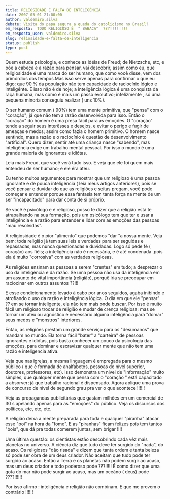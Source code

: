 ```yaml
---
title: RELIOSIDADE É FALTA DE INTELIGÊNCIA
date: 2007-05-01 21:00:00
author: valdemiro.silva
debate: Visita do papa segura a queda do catolicismo no Brasil?
em_resposta:  TODO RELIGIOSO É  " BABACA"  ???!!!!!!!!
em_resposta_user: valdemiro.silva
slug: reliosidade-e-falta-de-inteligencia
status: publish 
type: post
---
```


Quem estuda psicologia, e conhece as idéias de Freud; de Nietzsche, etc, e põe a cabeça e a razão para pensar, vai descobrir, assim como eu, que religiosidade é uma marca do ser humano, que como você disse, vem dos primórdios dos tempos.Mas isso serve apenas para confirmar o que eu digo: que 90 % da população não tem capacidade de raciocínio lógico e inteligênte. E isso não é de hoje; a inteligência lógica é uma conquista da raça humana, mas como é mais um passo evolutivo; infelizmente , só uma pequena minoria conseguiu realizar ( uns 10%).  

O ser humano comum ( 90%) tem uma mente primitiva, que "pensa" com o "coração"; já que não tem a razão desenvolvida para isso. Então o "coração" do homem é uma presa fácil para as emoções. O "coração" tende a seguir seus interêsses e desejos, e evitar o perigo e fugir de ameaças e medos; assim como fazia o homem primitivo. O homem nasce sentindo, mas a razão e o raciocínio é questão de desenvolvimento "artificial". Quero dizer, sentir até uma criança nasce "sabendo", mas inteligência exige um trabalho mental pessoal. Por isso o mundo é uma grande maioria de ignorantes e idiótas.  

Leia mais Freud, que você verá tudo isso. E veja que ele foi quem mais entendeu de ser humano; e ele éra ateu.  

Eu tenho muitos argumentos para mostrar que um religioso é uma pessoa ignorante e de pouca inteligência ( leia meus artigos anteriores), pois se você pensar e duvidar do que as religiões e seitas pregam, você pode começar e entender porque essa fantasia tem tanta força na mente de um ser "incapacitado" para dar conta de si próprio.  

Se você é psicólogo e é religioso, posso te dizer que a religião está te atrapalhando na sua formação, pois um psicólogo tem que ter e usar a inteligência e a razão para entender e lidar com as emoções das pessoas "mau resolvidas".   

A religiosidade é o pior "alimento" que podemos "dar "a nossa mente. Veja bem; toda religião já tem suas leis e verdades para ser seguidas e repassadas, mas nunca questionadas e duvidadas. Logo só pede fé ( coração) aos fiéis; a inteligência não é necessária, e é até condenada ,pois ela é muito "corrosiva" com as verdades religiosas.  

As religiões ensinam as pessoas a serem "crentes" em tudo; a desprezar o uso da inteligência e da razão. Se uma pessoa não usa da inteligência em um assunto de vital importância (religião), porquê iria se preocupar em raciocinar em outros assuntos ??!!!  

E esse condicionamento levado à cabo por anos seguidos, agaba inibindo e atrofiando o uso da razão e inteligência lógica. O dia em que ele "pensar" ?? em se tornar inteligente, ela não tem mais onde buscar. Por isso é muito fácil um religioso trocar de religião e mudar de crença religiosa; mas se tornar um ateu ou agnóstico é necessário alguma inteligência para "domar" seus medos e "monstros" interiores.  

Então, as religiões prestam um grande serviço para os "desumanos" que mandam no mundo. Ela torna fácil "bater" a "carteira" de pessoas ignorantes e idiótas, pois basta conhecer um pouco da psicologia das emoções, para dominar e escravizar qualquer mente que não tem uma razão e inteligencia ativa.  

Veja que nas igrejas, a mesma linguagem é empregada para o mesmo público ( que é formada de analfabetos, pessoas de nível superior, doutores, professores, etc). Isso demonstra um nivel de "informação" muito simples, que qualquer mente que pensa com o "coração " está capacitado a absorver; já que trabalho racional é dispensado. Agora aplique uma prova de concurso de nível de segundo grau pra ver o que acontece !!!!!!  

Veja as propagandas publicitárias que gastam milhões em um comercial de 30 s apelando apenas para as "emoções" do público. Veja os discursos dos políticos, etc, etc, etc.  

A religião deixa a mente preparada para toda e qualquer "piranha" atacar esse "boi" na hora da "fome". E as "piranhas" ficam felizes pois tem tantos "bois", que dá pra todas comerem juntas, sem brigar !!!!  

Uma última questão: os cientistas estão descobrindo cada vêz mais planetas no universo. A ciência diz que tudo deve ter surgido do "nada", do acaso. Os religiosos "dão risada" e dizem que tanta ordem e tanta beleza só pode ser obra de um deus criador. Não aceitam que tudo pode ter surgido ao acaso. Então a Terra e os planetas não podem surgir ao acaso, mas um deus criador e todo poderoso pode ???!!!!! É como dizer que uma gota do mar não pode surgir ao acaso, mas um oceâno ( deus) pode ????!!!!!!  

Por isso afirmo : inteligência e religião não combinam. E que me provem o contrário !!!!!!
